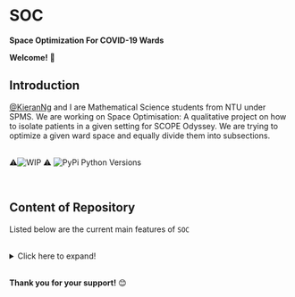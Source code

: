 # SOC
**Space Optimization For COVID-19 Wards**
<br/>

**Welcome!** :wave:
<br/>


## Introduction
[@KieranNg](https://github.com/KieranNg) and I are Mathematical Science students from NTU under SPMS.
We are working on Space Optimisation: A qualitative project on how to isolate patients in a given setting for SCOPE Odyssey. We are trying to optimize a given ward space and equally divide them into subsections.<br/>
<br/>

:warning:![WIP](https://img.shields.io/badge/Status-Work%20In%20Progress-red) :warning:
![PyPi Python Versions](https://img.shields.io/pypi/pyversions/yt2mp3.svg)

<br/>



## Content of Repository
Listed below are the current main features of `SOC`<br/>
<br/>
<details>
  <summary>Click here to expand!</summary>
  
  
* [README.MD](https://github.com/charutomo/SOC/blob/main/README.md)
  
* [License](https://github.com/charutomo/SOC/blob/main/LICENSE)
  
* [Main](https://github.com/charutomo/SOC/blob/main/main.py)
  
* [Settings](https://github.com/charutomo/SOC/blob/main/Settings.py)
  
* [Voronoi](https://github.com/charutomo/SOC/tree/main/Voronoi)
    * [VoronoiEvent](https://github.com/charutomo/SOC/blob/main/Voronoi/VoronoiEvent.py)
    * [VoronoiGenerator](https://github.com/charutomo/SOC/blob/main/Voronoi/VoronoiGenerator.py)

* [Rendering](https://github.com/charutomo/SOC/tree/main/Rendering)
    * [Screen](https://github.com/charutomo/SOC/blob/main/Rendering/Screen.py)
   
* [Geometry](https://github.com/charutomo/SOC/tree/main/Geometry)
    * [Parabola](https://github.com/charutomo/SOC/blob/main/Geometry/Parabola.py)
    * [Vector](https://github.com/charutomo/SOC/blob/main/Geometry/Parabola.py)
   
* [Data Structures](https://github.com/charutomo/SOC/tree/main/Data%20Structures)
    * [Priority Queue Binary Search Tree](https://github.com/charutomo/SOC/blob/main/Data%20Structures/Priority%20Queue%20Binary%20Search%20Tree.py)

* [Doubly Connected Edge List](https://github.com/charutomo/SOC/tree/main/DCEL)
    * [DCEL](https://github.com/charutomo/SOC/blob/main/DCEL/DCEL.py)

* [Report and Slides](https://github.com/charutomo/SOC/tree/main/Report%20and%20Slides)
    * [Report](https://github.com/charutomo/SOC/tree/main/Report%20and%20Slides/Report)
    * [Slides](https://github.com/charutomo/SOC/blob/main/Report%20and%20Slides/Slides%20SOC.pdf)
</details>
<br/>



**Thank you for your support!** :blush:
